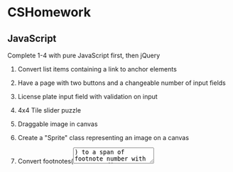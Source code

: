 # CSHomework

## JavaScript

Complete 1-4 with pure JavaScript first, then jQuery

1.  Convert list items containing a link to anchor elements

2.  Have a page with two buttons and a changeable number of input fields

3.  License plate input field with validation on input

4.  4x4 Tile slider puzzle

5.  Draggable image in canvas

6.  Create a "Sprite" class representing an image on a canvas

7.  Convert footnotes(<textarea data-footnote="">) to a span of footnote number with a pop-up div on click

8.  Hide an image while hovering the cursor over it